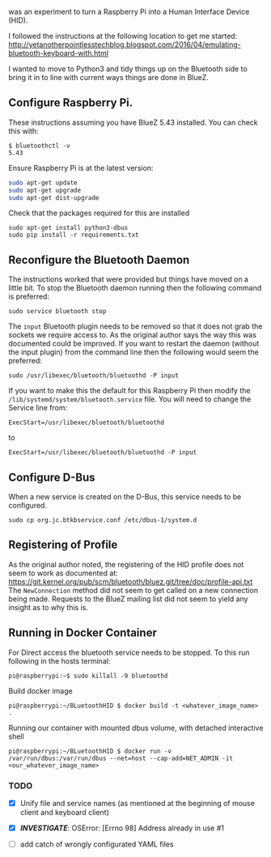 was an experiment to turn a Raspberry Pi into a Human Interface Device (HID).

I followed the instructions at the following location to get me started:
http://yetanotherpointlesstechblog.blogspot.com/2016/04/emulating-bluetooth-keyboard-with.html

I wanted to move to Python3 and tidy things up on the Bluetooth side to bring it in to line with current ways things are
done in BlueZ.

## Configure Raspberry Pi.

These instructions assuming you have BlueZ 5.43 installed. You can check this with:

```
$ bluetoothctl -v
5.43
```

Ensure Raspberry Pi is at the latest version:

```bash
sudo apt-get update
sudo apt-get upgrade
sudo apt-get dist-upgrade
```

Check that the packages required for this are installed

```
sudo apt-get install python3-dbus
sudo pip install -r requirements.txt
```

## Reconfigure the Bluetooth Daemon

The instructions worked that were provided but things have moved on a little bit. To stop the Bluetooth daemon running
then the following command is preferred:

```
sudo service bluetooth stop
```

The `input` Bluetooth plugin needs to be removed so that it does not grab the sockets we require access to. As the
original author says the way this was documented could be improved. If you want to restart the daemon (without the input
plugin) from the command line then the following would seem the preferred:

```
sudo /usr/libexec/bluetooth/bluetoothd -P input
```

If you want to make this the default for this Raspberry Pi then modify the `/lib/systemd/system/bluetooth.service` file.
You will need to change the Service line from:

```
ExecStart=/usr/libexec/bluetooth/bluetoothd
```

to

```
ExecStart=/usr/libexec/bluetooth/bluetoothd -P input
```

## Configure D-Bus

When a new service is created on the D-Bus, this service needs to be configured.

```
sudo cp org.jc.btkbservice.conf /etc/dbus-1/system.d
```

## Registering of Profile

As the original author noted, the registering of the HID profile does not seem to work as documented at:
https://git.kernel.org/pub/scm/bluetooth/bluez.git/tree/doc/profile-api.txt
The `NewConnection` method did not seem to get called on a new connection being made. Requests to the BlueZ mailing list
did not seem to yield any insight as to why this is.


## Running in Docker Container

For Direct access the bluetooth service needs to be stopped.
To this run following in the hosts terminal:
```
pi@raspberrypi:~$ sudo killall -9 bluetoothd
```

Build docker image
```
pi@raspberrypi:~/BLuetoothHID $ docker build -t <whatever_image_name> . 
```

Running our container with mounted dbus volume, with detached interactive shell 
```
pi@raspberrypi:~/BLuetoothHID $ docker run -v /var/run/dbus:/var/run/dbus --net=host --cap-add=NET_ADMIN -it <our_whatever_image_name>
```

### TODO

- [x] Unify file and service names (as mentioned at the beginning of mouse client and keyboard client)
- [x] ***INVESTIGATE***: OSError: [Errno 98] Address already in use #1
- [ ] add catch of wrongly configurated YAML files

